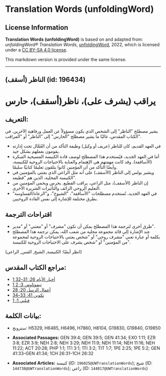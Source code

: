 # Translation Words (unfoldingWord)

## License Information

**Translation Words (unfoldingWord)** is based on and adapted from: _unfoldingWord® Translation Words_, [unfoldingWord](https://unfoldingword.org/utw), 2022, which is licensed under a [CC BY-SA 4.0 license](https://creativecommons.org/licenses/by-sa/4.0/legalcode.en).

This markdown version is provided under the same license.



--------------------------------

## الناظر (أسقف) (id: 196434)

يراقب (يشرف على)، ناظر(أسقف)، حارس
==================================

التعريف:
--------

يشير مصطلح "الناظر" إلى الشخص الذي يكون مسؤولاً عن العمل ورفاهية الآخرين. في الكتاب المقدس، غالبًا ما يشير مصطلح "الحارس" إلى "الناظر" أو "المراقب".

* في العهد القديم، كان للناظر (عريف أو وكيل) وظيفة التأكد من أن العُمَّال تحت إدارته يقومون بعملهم بشكل جيد.
* أما في العهد الجديد، فيُستخدم هذا المصطلح لوصف قادة الكنيسة المسيحية المبكرة (الأساقفة). وقد كانت مهمتهم هي الإهتمام والعناية بالاحتياجات الروحية للكنيسة، وأيضًا التأكد من أن المؤمنين كانوا يتلقون تعليمًا كتابيًا سليمًا.
* ويشير بولس إلى الناظر (الأسقف) على أنه مثل الراعي الذي يعتني بالمؤمنين في الكنيسة المحلية، الذين هم "قطيعه".
* إن الناظر (الأسقف)، مثل الراعي، يراقب القطيع. يحرس ويحمي المؤمنين من التعليم الروحي الزائف والتأثيرات الشريرة الأخرى.
* في العهد الجديد، تُستخدم مصطلحات "الأساقفة"، "الشيوخ"، و"الرعاة/القساوسة" بطرق مختلفة للإشارة إلى نفس القادة الروحيين.

اقتراحات الترجمة
----------------

* طرق أخرى لترجمة هذا المصطلح يمكن أن تكون "مشرف" أو "معتني" أو "مدير".
* عند الإشارة إلى قائد مجموعة محلية من شعب الله، يمكن ترجمة هذا المصطلح بكلمة أو عبارة تعني "مشرف روحي" أو "شخص يعتني بالاحتياجات الروحية لمجموعة من المؤمنين" أو "شخص يشرف على الاحتياجات الروحية للكنيسة".

(انظر أيضًا: الكنيسة, الشيخ, القس, الراعي)

مراجع الكتاب المقدس:
--------------------

* [1 أخبار الأيام 26: 31–32](https://ref.ly/1Chr26:31-1Chr26:32)
* [1 تيموثاوس 3: 2](https://ref.ly/1Tim3:2)
* [أعمال الرسل 20: 28](https://ref.ly/Acts20:28)
* [تكوين 41: 33–34](https://ref.ly/Gen41:33-Gen41:34)
* [فيلبي 1: 1](https://ref.ly/Phil1:1)

بيانات الكلمة:
--------------

* سترونج: H5329, H6485, H6496, H7860, H8104, G19830, G19840, G19850

* **Associated Passages:** GEN 39:4; GEN 39:5; GEN 41:34; EXO 1:11; EZR 3:8; EZR 3:9; NEH 2:8; NEH 3:29; NEH 11:9; NEH 11:14; NEH 11:16; NEH 11:22; ACT 20:28; PHP 1:1; 1TI 3:1; 1TI 3:2; TIT 1:7; 1PE 2:25; 1PE 5:2; GEN 41:33–GEN 41:34; 1CH 26:31–1CH 26:32
* **Associated Articles:** كنيسة (ID: `196025@UWTranslationWords`); شيخ (ID: `144738@UWTranslationWords`); راعي (ID: `144817@UWTranslationWords`)

